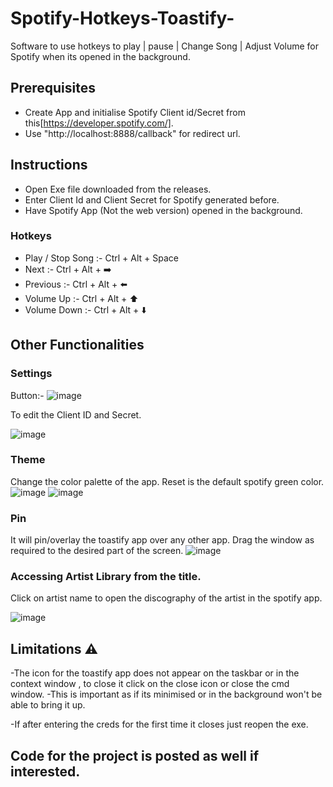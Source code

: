 # Spotify-Hotkeys-Toastify-
Software to use hotkeys to play | pause | Change Song | Adjust Volume for Spotify when its opened in the background.

## Prerequisites

- Create App and initialise Spotify Client id/Secret from this[https://developer.spotify.com/].
- Use "http://localhost:8888/callback" for redirect url.
  
## Instructions

- Open Exe file downloaded from the releases.
- Enter Client Id and Client Secret for Spotify generated before.
- Have Spotify App (Not the web version) opened in the background.

### Hotkeys

- Play / Stop Song :- Ctrl + Alt + Space
- Next :- Ctrl + Alt + ➡️
- Previous :- Ctrl + Alt + ⬅️
- Volume Up :- Ctrl + Alt + ⬆️
- Volume Down :- Ctrl + Alt + ⬇️

## Other Functionalities

### Settings 

Button:- ![image](https://github.com/user-attachments/assets/df6ed182-e70e-4ca9-b786-9d7f7f56fb37)

To edit the Client ID and Secret.

![image](https://github.com/user-attachments/assets/7cddaaba-4f9f-4f8a-9e2a-f051b3965ef9)

### Theme

Change the color palette of the app.
Reset is the default spotify green color.
![image](https://github.com/user-attachments/assets/900a16eb-37d8-48b5-acb6-0ca199bfb653)
![image](https://github.com/user-attachments/assets/87c64933-2595-4cab-98f8-50a57495ef8a)

### Pin

It will pin/overlay the toastify app over any other app.
Drag the window as required to the desired part of the screen.
![image](https://github.com/user-attachments/assets/ccb086c8-fcfe-4980-8f80-5268a10aa389)

### Accessing Artist Library from the title.

Click on artist name to open the discography of the artist in the spotify app.

![image](https://github.com/user-attachments/assets/4f1e66f1-7ffd-4355-bc57-ddad7fc2bd11)


## Limitations ⚠️

-The icon for the toastify app does not appear on the taskbar or in the context window , to close it click on the close icon or close the cmd window.
  -This is important as if its minimised or in the background won't be able to bring it up.

-If after entering the creds for the first time it closes just reopen the exe.


## Code for the project is posted as well if interested.








